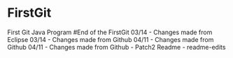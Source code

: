 # FirstGit
First Git Java Program
#End of the FirstGit
03/14 - Changes made from Eclipse
03/14 - Changes made from Github
04/11 - Changes made from Github
04/11 - Changes made from Github - Patch2 
Readme - readme-edits
